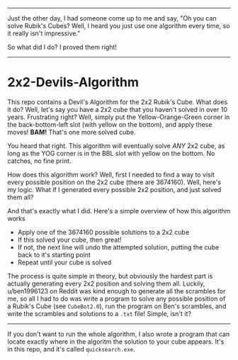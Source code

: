 ***
Just the other day, I had someone come up to me and say, "Oh you can solve Rubik's Cubes? Well, I heard you just use one algorithm every time, so it really isn't impressive."

So what did I do? I proved them right!
***
# 2x2-Devils-Algorithm

This repo contains a Devil's Algorithm for the 2x2 Rubik's Cube. What does it do? Well, let's say you have a 2x2 cube that you haven't solved in over 10 years. Frustrating right? Well, simply put the Yellow-Orange-Green corner in the back-bottom-left slot (with yellow on the bottom), and apply these moves! **BAM!** That's one more solved cube.

You heard that right. This algorithm will eventually solve *ANY* 2x2 cube, as long as the YOG corner is in the BBL slot with yellow on the bottom. No catches, no fine print. 

How does this algorithm work? Well, first I needed to find a way to visit every possible position on the 2x2 cube (there are 3674160). Well, here's my logic. What if I generated every possible 2x2 position, and just solved them all? 

And that's exactly what I did. Here's a simple overview of how this algorithm works

- Apply one of the 3674160 possible solutions to a 2x2 cube
- If this solved your cube, then great!
- If not, the next line will undo the attempted solution, putting the cube back to it's starting point
- Repeat until your cube is solved

The process is quite simple in theory, but obviously the hardest part is actually generating every 2x2 position and solving them all. Luckily, u/ben1996123 on Reddit was kind enough to generate all the scrambles for me, so all I had to do was write a program to solve any possible position of a Rubik's Cube (see `CubeBot2.0`), run the program on Ben's scrambles, and write the scrambles and solutions to a `.txt` file! Simple, isn't it?

***

If you don't want to run the whole algorithm, I also wrote a program that can locate exactly where in the algoritm the solution to your cube appears. It's in this repo, and it's called `quicksearch.exe`.
